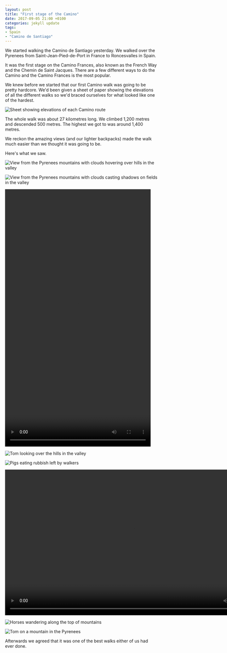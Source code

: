 ```yaml
---
layout: post
title: "First stage of the Camino"
date: 2017-09-05 21:00 +0100
categories: jekyll update
tags:
- Spain
- "Camino de Santiago"
---
```


We started walking the Camino de Santiago yesterday. We walked over the Pyrenees from Saint-Jean-Pied-de-Port in France to Roncesvalles in Spain. 

It was the first stage on the Camino Frances, also known as the French Way and the Chemin de Saint Jacques. There are a few different ways to do the Camino and the Camino Frances is the most popular. 

We knew before we started that our first Camino walk was going to be pretty hardcore. We'd been given a sheet of paper showing the elevations of all the different walks so we'd braced ourselves for what looked like one of the hardest. 

![Sheet showing elevations of each Camino route](https://github.com/tombye/trexit/raw/gh-pages/assets/images/camino-elevations.jpg)

The whole walk was about 27 kilometres long. We climbed 1,200 metres and descended 500 metres. The highest we got to was around 1,400 metres.

We reckon the amazing views (and our lighter backpacks) made the walk much easier than we thought it was going to be.

Here's what we saw.

![View from the Pyrenees mountains with clouds hovering over hills in the valley](https://github.com/tombye/trexit/raw/gh-pages/assets/images/views-walking-the-pyrenees-1.jpg)

![View from the Pyrenees mountains with clouds casting shadows on fields in the valley](https://github.com/tombye/trexit/raw/gh-pages/assets/images/views-walking-the-pyrenees-2.jpg)

<video src="https://github.com/tombye/trexit/raw/gh-pages/assets/images/eagles-soaring-over-pyrenees.mp4" controls height="848" width="480" preload="metadata"><a href="https://github.com/tombye/trexit/raw/gh-pages/assets/images/eagles-soaring-over-pyrenees.mp4">Download this video of eagles soaring over the Pyrenees.</a></video>

![Tom looking over the hills in the valley](https://github.com/tombye/trexit/raw/gh-pages/assets/images/tom-facing-mountains-in-pyrenees.jpg)

![Pigs eating rubbish left by walkers](https://github.com/tombye/trexit/raw/gh-pages/assets/images/pigs-in-pyrenees.jpg)

<video src="https://github.com/tombye/trexit/raw/gh-pages/assets/images/sheep-in-the-pyrenees.mp4" controls height="480" width="848" preload="metadata"><a href=" https://github.com/tombye/trexit/raw/gh-pages/assets/images/sheep-in-the-pyrenees.mp4">Download this video of sheep in the Pyrenees.</a></video>

![Horses wandering along the top of mountains](https://github.com/tombye/trexit/raw/gh-pages/assets/images/horse-in-pyrenees.jpg)

![Tom on a mountain in the Pyrenees](https://github.com/tombye/trexit/raw/gh-pages/assets/images/tom-on-a-mountain-in-the-pyrenees.jpg)

Afterwards we agreed that it was one of the best walks either of us had ever done.
